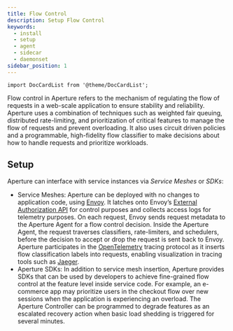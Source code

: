 ```yaml
---
title: Flow Control
description: Setup Flow Control
keywords:
  - install
  - setup
  - agent
  - sidecar
  - daemonset
sidebar_position: 1
---
```


```mdx-code-block
import DocCardList from '@theme/DocCardList';
```

Flow control in Aperture refers to the mechanism of regulating the flow of
requests in a web-scale application to ensure stability and reliability.
Aperture uses a combination of techniques such as weighted fair queuing,
distributed rate-limiting, and prioritization of critical features to manage the
flow of requests and prevent overloading. It also uses circuit driven policies
and a programmable, high-fidelity flow classifier to make decisions about how to
handle requests and prioritize workloads.

## Setup

Aperture can interface with service instances via _Service Meshes_ or _SDKs_:

- Service Meshes: Aperture can be deployed with no changes to application code,
  using [Envoy](https://www.envoyproxy.io/). It latches onto Envoy’s
  [External Authorization API](https://www.envoyproxy.io/docs/envoy/latest/configuration/http/http_filters/ext_authz_filter)
  for control purposes and collects access logs for telemetry purposes. On each
  request, Envoy sends request metadata to the Aperture Agent for a flow control
  decision. Inside the Aperture Agent, the request traverses classifiers,
  rate-limiters, and schedulers, before the decision to accept or drop the
  request is sent back to Envoy. Aperture participates in the
  [OpenTelemetry](https://opentelemetry.io/) tracing protocol as it inserts flow
  classification labels into requests, enabling visualization in tracing tools
  such as [Jaeger](https://www.jaegertracing.io/).
- Aperture SDKs: In addition to service mesh insertion, Aperture provides SDKs
  that can be used by developers to achieve fine-grained flow control at the
  feature level inside service code. For example, an e-commerce app may
  prioritize users in the checkout flow over new sessions when the application
  is experiencing an overload. The Aperture Controller can be programmed to
  degrade features as an escalated recovery action when basic load shedding is
  triggered for several minutes.

<DocCardList />
